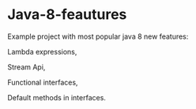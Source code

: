 # Java-8-feautures

Example project with most popular java 8 new features:

Lambda expressions,

Stream Api,

Functional interfaces,

Default methods in interfaces.